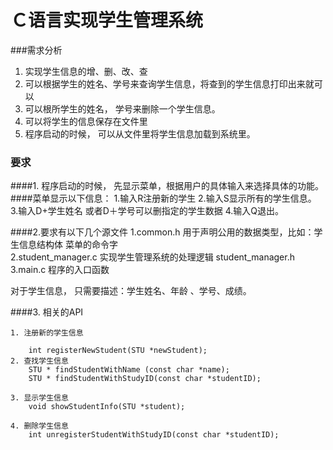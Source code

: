 # Ｃ语言实现学生管理系统

###需求分析
1. 实现学生信息的增、删、改、查
2. 可以根据学生的姓名、学号来查询学生信息，将查到的学生信息打印出来就可以
3. 可以根所学生的姓名， 学号来删除一个学生信息。
4. 可以将学生的信息保存在文件里
5. 程序启动的时候， 可以从文件里将学生信息加载到系统里。

### 要求
####1. 程序启动的时候， 先显示菜单，根据用户的具体输入来选择具体的功能。 
####菜单显示以下信息：
	1.输入R注册新的学生
	2.输入S显示所有的学生信息。
	3.输入D+学生姓名 或者D＋学号可以删指定的学生数据
	4.输入Q退出。
	
####2.要求有以下几个源文件
1.common.h 用于声明公用的数据类型，比如：学生信息结构体 菜单的命令字   
2.student_manager.c 实现学生管理系统的处理逻辑 student_manager.h   
3.main.c 程序的入口函数

对于学生信息， 只需要描述：学生姓名、年龄 、学号、成绩。

####3. 相关的API  
```
1. 注册新的学生信息

	int registerNewStudent(STU *newStudent);   
2. 查找学生信息   
	STU * findStudentWithName (const char *name);   
	STU * findStudentWithStudyID(const char *studentID);
    
3. 显示学生信息   
	void showStudentInfo(STU *student);  
 
4. 删除学生信息   
	int unregisterStudentWithStudyID(const char *studentID);

```